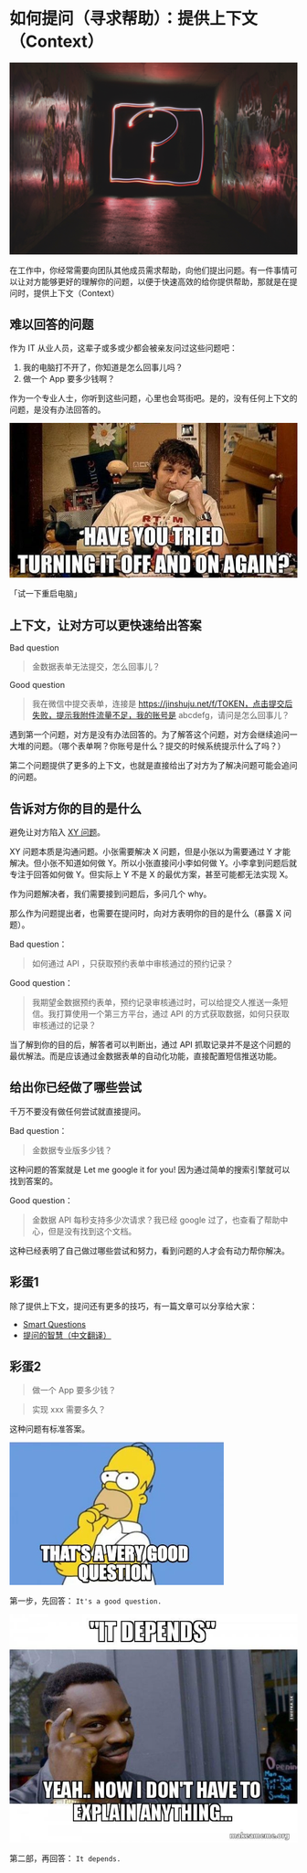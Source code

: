 # 如何提问（寻求帮助）：提供上下文（Context）

![question mark](images/20220706/emily-morter-8xAA0f9yQnE-unsplash.jpeg)

在工作中，你经常需要向团队其他成员需求帮助，向他们提出问题。有一件事情可以让对方能够更好的理解你的问题，以便于快速高效的给你提供帮助，那就是在提问时，提供上下文（Context）

## 难以回答的问题

作为 IT 从业人员，这辈子或多或少都会被亲友问过这些问题吧：

1. 我的电脑打不开了，你知道是怎么回事儿吗？
2. 做一个 App 要多少钱啊？

作为一个专业人士，你听到这些问题，心里也会骂街吧。是的，没有任何上下文的问题，是没有办法回答的。

![restart](images/20220706/restart.jpeg)

「试一下重启电脑」

## 上下文，让对方可以更快速给出答案

Bad question

> 金数据表单无法提交，怎么回事儿？

Good question

> 我在微信中提交表单，连接是 https://jinshuju.net/f/TOKEN，点击提交后失败，提示我附件流量不足，我的账号是 abcdefg，请问是怎么回事儿？

遇到第一个问题，对方是没有办法回答的。为了解答这个问题，对方会继续追问一大堆的问题。（哪个表单啊？你账号是什么？提交的时候系统提示什么了吗？）

第二个问题提供了更多的上下文，也就是直接给出了对方为了解决问题可能会追问的问题。

## 告诉对方你的目的是什么

避免让对方陷入 [XY 问题](2022-02-26_xy_problem.md)。

XY 问题本质是沟通问题。小张需要解决 X 问题，但是小张以为需要通过 Y 才能解决。但小张不知道如何做 Y。所以小张直接问小李如何做 Y。小李拿到问题后就专注于回答如何做 Y。但实际上 Y 不是 X 的最优方案，甚至可能都无法实现 X。

作为问题解决者，我们需要接到问题后，多问几个 why。

那么作为问题提出者，也需要在提问时，向对方表明你的目的是什么（暴露 X 问题）。

Bad question：

> 如何通过 API ，只获取预约表单中审核通过的预约记录？

Good question：

> 我期望金数据预约表单，预约记录审核通过时，可以给提交人推送一条短信。我打算使用一个第三方平台，通过 API 的方式获取数据，如何只获取审核通过的记录？

当了解到你的目的后，解答者可以判断出，通过 API 抓取记录并不是这个问题的最优解法。而是应该通过金数据表单的自动化功能，直接配置短信推送功能。

## 给出你已经做了哪些尝试

千万不要没有做任何尝试就直接提问。

Bad question：

> 金数据专业版多少钱？

这种问题的答案就是 Let me google it for you! 因为通过简单的搜索引擎就可以找到答案的。

Good question：

> 金数据 API 每秒支持多少次请求？我已经 google 过了，也查看了帮助中心，但是没有找到这个文档。

这种已经表明了自己做过哪些尝试和努力，看到问题的人才会有动力帮你解决。

## 彩蛋1

除了提供上下文，提问还有更多的技巧，有一篇文章可以分享给大家：

* [Smart Questions](http://www.catb.org/~esr/faqs/smart-questions.html)
* [提问的智慧（中文翻译）](https://github.com/ryanhanwu/How-To-Ask-Questions-The-Smart-Way/blob/main/README-zh_CN.md)

## 彩蛋2

> 做一个 App 要多少钱？

> 实现 xxx 需要多久？

这种问题有标准答案。

![good question](images/20220706/good-question.jpeg)

第一步，先回答： `It's a good question.`

![it depends](images/20220706/it-depends-yeah.jpeg)

第二部，再回答： `It depends.`
